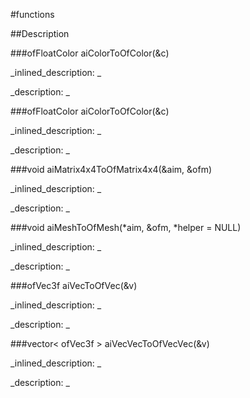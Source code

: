 #functions


<!--
_visible: True_
_advanced: True_
-->

##Description





<!----------------------------------------------------------------------------->

###ofFloatColor aiColorToOfColor(&c)

<!--
_syntax: aiColorToOfColor(&c)_
_name: aiColorToOfColor_
_returns: ofFloatColor_
_returns_description: _
_parameters: const aiColor4D &c_
_version_started: _
_version_deprecated: _
_summary: _
_constant: False_
_static: False_
_visible: True_
_advanced: False_
-->

_inlined_description: _







_description: _







<!----------------------------------------------------------------------------->

###ofFloatColor aiColorToOfColor(&c)

<!--
_syntax: aiColorToOfColor(&c)_
_name: aiColorToOfColor_
_returns: ofFloatColor_
_returns_description: _
_parameters: const aiColor3D &c_
_version_started: _
_version_deprecated: _
_summary: _
_constant: False_
_static: False_
_visible: True_
_advanced: False_
-->

_inlined_description: _







_description: _







<!----------------------------------------------------------------------------->

###void aiMatrix4x4ToOfMatrix4x4(&aim, &ofm)

<!--
_syntax: aiMatrix4x4ToOfMatrix4x4(&aim, &ofm)_
_name: aiMatrix4x4ToOfMatrix4x4_
_returns: void_
_returns_description: _
_parameters: const aiMatrix4x4 &aim, ofNode &ofm_
_version_started: _
_version_deprecated: _
_summary: _
_constant: False_
_static: False_
_visible: True_
_advanced: False_
-->

_inlined_description: _







_description: _







<!----------------------------------------------------------------------------->

###void aiMeshToOfMesh(*aim, &ofm, *helper = NULL)

<!--
_syntax: aiMeshToOfMesh(*aim, &ofm, *helper = NULL)_
_name: aiMeshToOfMesh_
_returns: void_
_returns_description: _
_parameters: const aiMesh *aim, ofMesh &ofm, ofxAssimpMeshHelper *helper=NULL_
_version_started: _
_version_deprecated: _
_summary: _
_constant: False_
_static: False_
_visible: True_
_advanced: False_
-->

_inlined_description: _







_description: _







<!----------------------------------------------------------------------------->

###ofVec3f aiVecToOfVec(&v)

<!--
_syntax: aiVecToOfVec(&v)_
_name: aiVecToOfVec_
_returns: ofVec3f_
_returns_description: _
_parameters: const aiVector3D &v_
_version_started: _
_version_deprecated: _
_summary: _
_constant: False_
_static: False_
_visible: True_
_advanced: False_
-->

_inlined_description: _







_description: _







<!----------------------------------------------------------------------------->

###vector< ofVec3f > aiVecVecToOfVecVec(&v)

<!--
_syntax: aiVecVecToOfVecVec(&v)_
_name: aiVecVecToOfVecVec_
_returns: vector< ofVec3f >_
_returns_description: _
_parameters: const vector< aiVector3D > &v_
_version_started: _
_version_deprecated: _
_summary: _
_constant: False_
_static: False_
_visible: True_
_advanced: False_
-->

_inlined_description: _







_description: _







<!----------------------------------------------------------------------------->

